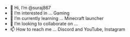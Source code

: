 - 👋 Hi, I’m @suraj867
- 👀 I’m interested in ... Gaming 
- 🌱 I’m currently learning ... Minecraft launcher
- 💞️ I’m looking to collaborate on ...
- 📫 How to reach me ... Discord and YouTube, Instagram

<!---
suraj867/suraj867 is a ✨ special ✨ repository because its `README.md` (this file) appears on your GitHub profile.
You can click the Preview link to take a look at your changes.
--->
